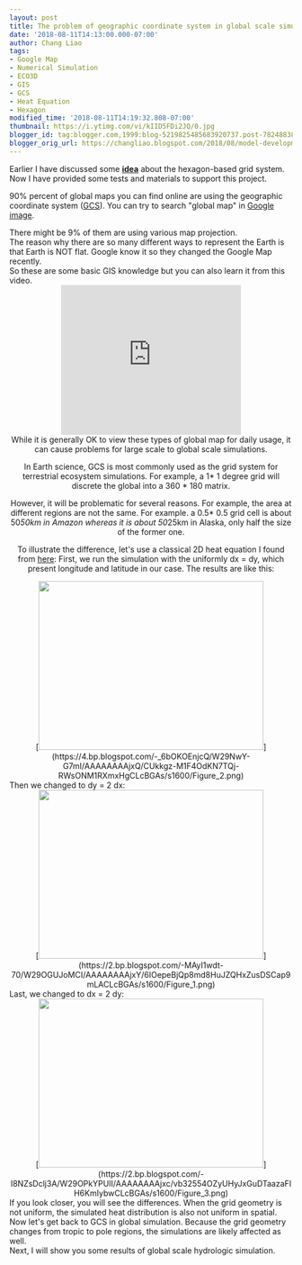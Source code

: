 ```yaml
---
layout: post
title: The problem of geographic coordinate system in global scale simulation
date: '2018-08-11T14:13:00.000-07:00'
author: Chang Liao
tags:
- Google Map
- Numerical Simulation
- ECO3D
- GIS
- GCS
- Heat Equation
- Hexagon
modified_time: '2018-08-11T14:19:32.808-07:00'
thumbnail: https://i.ytimg.com/vi/kIID5FDi2JQ/0.jpg
blogger_id: tag:blogger.com,1999:blog-5219825485683920737.post-7824883896413545064
blogger_orig_url: https://changliao.blogspot.com/2018/08/model-development-006.html
---
```


Earlier I have discussed some 
**[idea](https://www.changliao.us/2017/06/spatial-datasets-operations-006.html)** 
about the hexagon-based grid system. Now I have provided some tests and 
materials to support this project. 

90% percent of global maps you can find online are using the geographic 
coordinate system 
([GCS](https://en.wikipedia.org/wiki/Geographic_coordinate_system)). You can 
try to search "global map" in [Google 
image](https://www.google.com/search?hl=en&amp;tbm=isch&amp;source=hp&amp;biw=1277&amp;bih=688&amp;ei=WkhvW8qKJ4TesAW915yAAw&amp;q=global+map&amp;oq=global+&amp;gs_l=img.3.0.35i39k1j0l9.1747.2687.0.4513.9.9.0.0.0.0.127.697.0j6.6.0....0...1ac.1.64.img..3.6.696.0...0.NzMugjEpFdI). 
<div> 
<div>There might be 9% of them are using various map projection.<div>The 
reason why there are so many different ways to represent the Earth is that 
Earth is NOT flat. Google know it so they changed the Google Map 
recently.<div> 
<div>So these are some basic GIS knowledge but you can also learn it from this 
video.<div><div style="text-align: center;"><iframe allowfullscreen="" 
class="YOUTUBE-iframe-video" 
data-thumbnail-src="https://i.ytimg.com/vi/kIID5FDi2JQ/0.jpg" frameborder="0" 
height="266" 
src="https://www.youtube.com/embed/kIID5FDi2JQ?feature=player_embedded" 
width="320"></iframe><div style="text-align: center;"> 
<div>While it is generally OK to view these types of global map for daily 
usage, it can cause problems for large scale to global scale simulations. 

In Earth science, GCS is most commonly used as the grid system for terrestrial 
ecosystem simulations. For example, a 1* 1 degree grid will discrete the 
global into a 360 * 180 matrix. 

However, it will be problematic for several reasons. 
For example, the area at different regions are not the same. For example. a 
0.5* 0.5 grid cell is about 50*50km in Amazon whereas it is about 50*25km in 
Alaska, only half the size of the former one. 

To illustrate the difference, let's use a classical 2D heat equation I found 
from 
[here](https://scipython.com/book/chapter-7-matplotlib/examples/the-two-dimensional-diffusion-equation/): 
First, we run the simulation with the uniformly dx = dy, which present 
longitude and latitude in our case. The results are like this: 
<div class="separator" style="clear: both; text-align: center;">[<img 
border="0" data-original-height="960" data-original-width="1280" height="300" 
src="https://4.bp.blogspot.com/-_6bOKOEnjcQ/W29NwY-G7mI/AAAAAAAAjxQ/CUkkgz-M1F4OdKN7TQj-RWsONM1RXmxHgCLcBGAs/s400/Figure_2.png" 
width="400" 
/>](https://4.bp.blogspot.com/-_6bOKOEnjcQ/W29NwY-G7mI/AAAAAAAAjxQ/CUkkgz-M1F4OdKN7TQj-RWsONM1RXmxHgCLcBGAs/s1600/Figure_2.png)<div 
class="separator" style="clear: both; text-align: left;">Then we changed to dy 
= 2 dx: <div class="separator" style="clear: both; text-align: center;">[<img 
border="0" data-original-height="960" data-original-width="1280" height="300" 
src="https://2.bp.blogspot.com/-MAyI1wdt-70/W29OGUJoMCI/AAAAAAAAjxY/6IOepeBjQp8md8HuJZQHxZusDSCap9mLACLcBGAs/s400/Figure_1.png" 
width="400" 
/>](https://2.bp.blogspot.com/-MAyI1wdt-70/W29OGUJoMCI/AAAAAAAAjxY/6IOepeBjQp8md8HuJZQHxZusDSCap9mLACLcBGAs/s1600/Figure_1.png)<div 
class="separator" style="clear: both; text-align: left;">Last, we changed to 
dx = 2 dy:<div class="separator" style="clear: both; text-align: 
center;">[<img border="0" data-original-height="960" 
data-original-width="1280" height="300" 
src="https://2.bp.blogspot.com/-I8NZsDclj3A/W29OPkYPUII/AAAAAAAAjxc/vb32554OZyUHyJxGuDTaazaFIH6KmIybwCLcBGAs/s400/Figure_3.png" 
width="400" 
/>](https://2.bp.blogspot.com/-I8NZsDclj3A/W29OPkYPUII/AAAAAAAAjxc/vb32554OZyUHyJxGuDTaazaFIH6KmIybwCLcBGAs/s1600/Figure_3.png)<div 
class="separator" style="clear: both; text-align: center;"> 
<div class="separator" style="clear: both; text-align: left;">If you look 
closer, you will see the differences. When the grid geometry is not uniform, 
the simulated heat distribution is also not uniform in spatial.<div 
class="separator" style="clear: both; text-align: left;"> 
<div class="separator" style="clear: both; text-align: left;">Now let's get 
back to GCS in global simulation. Because the grid geometry changes from 
tropic to pole regions, the simulations are likely affected as well.<div 
class="separator" style="clear: both; text-align: left;"> 
<div class="separator" style="clear: both; text-align: left;">Next, I will 
show you some results of global scale hydrologic simulation.<div 
class="separator" style="clear: both; text-align: left;"> 
<div class="separator" style="clear: both; text-align: left;"> 
<div class="separator" style="clear: both; text-align: left;"> 
<div class="separator" style="clear: both; text-align: left;"> 


<div> 
<div> 